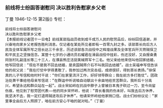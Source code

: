 ### 前线将士纷函答谢慰问  决以胜利告慰家乡父老
丁曼
1946-12-15
第2版()
专栏：

    前线将士纷函答谢慰问
    决以胜利告慰家乡父老
    【本报前线记者团十一日电】前线某部指战员收到成千成万人民的慰劳品后，纷纷回信道谢，并兴奋地向家乡父老报告胜利消息。仅记者在某处所见者即有一百零九封之多。该部首长向后方人民及全体军属所写之信长达三千余言，历述该部各次战役中之辉煌战果及全体官兵歼灭蒋贼保卫和平民主之坚强信念。某营十七岁的小通讯员石耀君在滑县战役中挂彩，伤还没好，又自报奋勇同张村礼副连长等二十三人，在濮县熊庄活捉美械蒋军十二名。他父亲给他来信叫他回家结婚，他写回信说：“现在不是我不回去结婚，是卖国贼蒋介石不叫我回去结婚”。战士吴福申写信告诉他的叔父说：“我在打仗中学得勇敢了，我参加过两次突击组，成绩很好，得到首长表扬。”徐保真的儿子写信和他村村干说：“你们在家里流汗工作，好好领导群众；我在前方多打胜仗”。团政治处萧干事给他母亲写信说：“在群运中听说咱自动献出十余亩地给贫苦群众，我听后十分高兴，希望永远和群众站在一起”。战士宋如岭在抗战中脖子上曾被日本鬼子砍过一刀，至今尚留伤痕，他见到了慰劳团代表——他的同乡宋怀岭，他说：“首长看我的伤未好，叫我去后方休养，我坚决不去，我一定打退蒋贼进攻后才休养”。他请宋怀岭给他家捎口信。战士们纷纷议论：“家里事全由后方人照顾了，咱在前方安心干咱的就对啦。”（丁曼）
